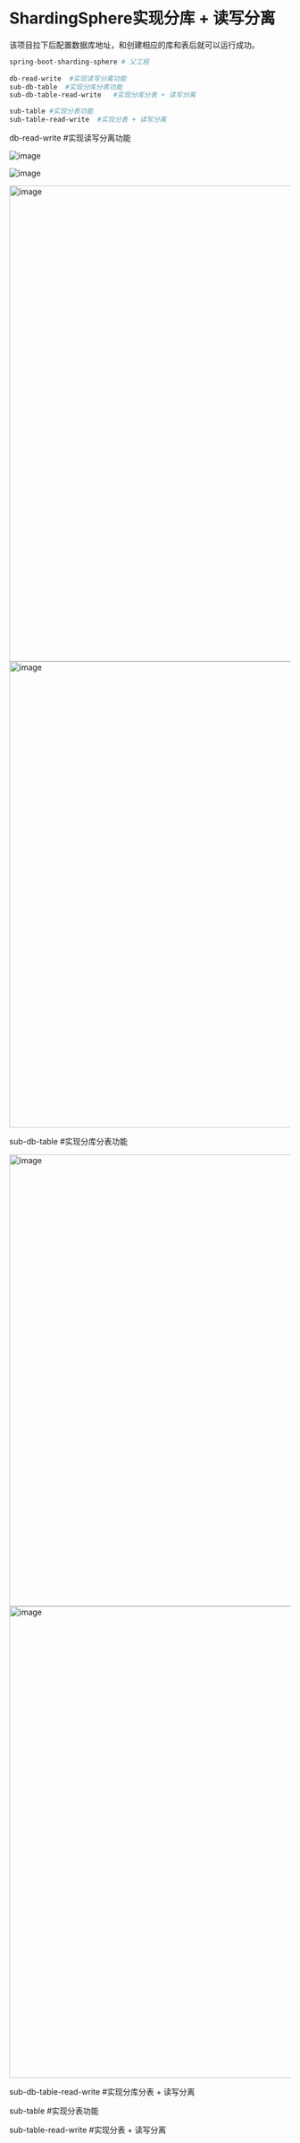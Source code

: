 # ShardingSphere实现分库 + 读写分离

该项目拉下后配置数据库地址，和创建相应的库和表后就可以运行成功。

```makefile
spring-boot-sharding-sphere # 父工程
 
db-read-write  #实现读写分离功能
sub-db-table  #实现分库分表功能
sub-db-table-read-write   #实现分库分表 + 读写分离

sub-table #实现分表功能
sub-table-read-write  #实现分表 + 读写分离
```

db-read-write  #实现读写分离功能

![image](https://github.com/webVueBlog/spring-boot-sharding-sphere/assets/59645426/243aef7c-c6c8-43a3-9476-ecf90642c304)

![image](https://github.com/webVueBlog/spring-boot-sharding-sphere/assets/59645426/c308db0d-ef1b-4ba2-bac5-3bf8c9941e28)

<img width="850" alt="image" src="https://github.com/webVueBlog/spring-boot-sharding-sphere/assets/59645426/3d309a89-5eb1-4202-b138-6ecb3c4bc2a9">

<img width="833" alt="image" src="https://github.com/webVueBlog/spring-boot-sharding-sphere/assets/59645426/a4ebb049-a44e-4484-92f7-0b50860e2e06">


sub-db-table  #实现分库分表功能

<img width="807" alt="image" src="https://github.com/webVueBlog/spring-boot-sharding-sphere/assets/59645426/ed48ab66-3ebc-4931-95f5-cfdfa40b3b7b">

<img width="843" alt="image" src="https://github.com/webVueBlog/spring-boot-sharding-sphere/assets/59645426/4f3786cd-fc63-4d1c-8af1-88a31d6248b4">

sub-db-table-read-write   #实现分库分表 + 读写分离

sub-table #实现分表功能

sub-table-read-write  #实现分表 + 读写分离
